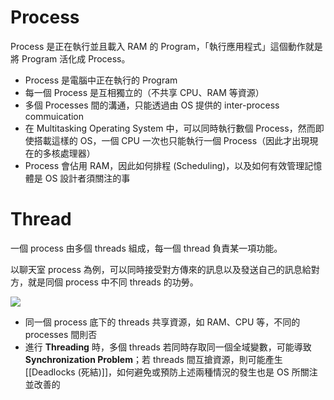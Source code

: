 # Process

Process 是正在執行並且載入 RAM 的 Program，「執行應用程式」這個動作就是將 Program 活化成 Process。

-   Process 是電腦中正在執行的 Program
-   每一個 Process 是互相獨立的（不共享 CPU、RAM 等資源）
-   多個 Processes 間的溝通，只能透過由 OS 提供的 inter-process commuication
-   在 Multitasking Operating System 中，可以同時執行數個 Process，然而即使搭載這樣的 OS，一個 CPU 一次也只能執行一個 Process（因此才出現現在的多核處理器）
-   Process 會佔用 RAM，因此如何排程 (Scheduling)，以及如何有效管理記憶體是 OS 設計者須關注的事

# Thread

一個 process 由多個 threads 組成，每一個 thread 負責某一項功能。

以聊天室 process 為例，可以同時接受對方傳來的訊息以及發送自己的訊息給對方，就是同個 process 中不同 threads 的功勞。

![](<https://raw.githubusercontent.com/Jamison-Chen/KM-software/master/img/Process and thread.jpg>)

-   同一個 process 底下的 threads 共享資源，如 RAM、CPU 等，不同的 processes 間則否
-   進行 **Threading** 時，多個 threads 若同時存取同一個全域變數，可能導致 **Synchronization Problem**；若 threads 間互搶資源，則可能產生 [[Deadlocks (死結)]]，如何避免或預防上述兩種情況的發生也是 OS 所關注並改善的
